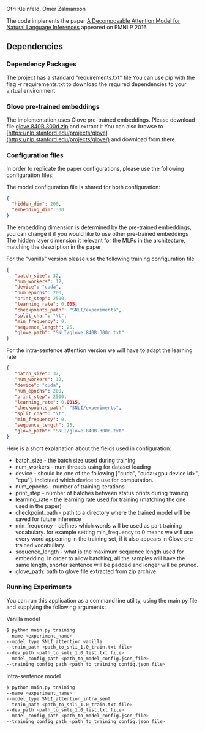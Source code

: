 
Ofri Kleinfeld, Omer Zalmanson

The code implenents the paper [A Decomposable Attention Model for Natural Language Inferences]([https://arxiv.org/pdf/1606.01933v1.pdf](https://arxiv.org/pdf/1606.01933v1.pdf)) appeared on EMNLP 2016

## Dependencies

### Dependency Packages
The project has a standard "requirements.txt" file
You can use pip with the flag -r requirements.txt to download the required dependencies to your virtual environment

### Glove pre-trained embeddings
The implementation uses Glove pre-trained embeddings.
Please download file [glove.840B.300d.zip](http://nlp.stanford.edu/data/glove.840B.300d.zip) and extract it
You can also browse to [https://nlp.stanford.edu/projects/glove](https://nlp.stanford.edu/projects/glove/) and download from there.

### Configuration files
In order to replicate the paper configurations, please use the following configuration files:

The model configuration file is shared for both configuration:

```json
{
  "hidden_dim": 200,
  "embedding_dim":300
}
```
The embedding dimension is determined by the pre-trained embeddings, you can change it if you would like to use other pre-trained embeddings
The hidden layer dimension it relevant for the MLPs in the architecture, matching the description in the paper

For the "vanilla" version please use the following training configuration file
```json
{  
   "batch_size": 32,  
   "num_workers": 12,  
   "device": "cuda",  
   "num_epochs": 200,  
   "print_step": 2500,  
   "learning_rate": 0.005,  
   "checkpoints_path": "SNLI/experiments",  
   "split_char": "\t",  
   "min_frequency": 0,  
   "sequence_length": 25,  
   "glove_path": "SNLI/glove.840B.300d.txt"  
}
```
For the intra-sentence attention version we will have to adapt the learning rate
```json
{  
   "batch_size": 32,  
   "num_workers": 12,  
   "device": "cuda",  
   "num_epochs": 200,  
   "print_step": 2500,  
   "learning_rate": 0.0015,  
   "checkpoints_path": "SNLI/experiments",  
   "split_char": "\t",  
   "min_frequency": 0,  
   "sequence_length": 25,  
   "glove_path": "SNLI/glove.840B.300d.txt"  
}
```
Here is a short explanation about the fields used in configuration:
- batch_size - the batch size used during training
- num_workers - num threads using for dataset loading
- device - should be one of the following ["cuda", "cuda:\<gpu device id\>", "cpu"]. indictaed which device to use for computation.
- num_epochs - number of training iterations
- print_step - number of batches between status prints during training
- learning_rate - the learning rate used for training (matching the one used in the paper)
- checkpoint_path - path to a directory where the trained model will be saved for future inference
- min_frequency - defines which words will be used as part training vocabulary. for example setting min_frequency to 0 means we will use every word appearing in the training set, if it also appears in Glove pre-trained vocabullary.
- sequence_length - what is the maximum sequence length used for embedding. In order to allow batching, all the samples will have the same length, shorter sentence will be padded and longer will be pruned.
- glove_path:  path to glove file extracted from zip archive 

### Running Experiments
You can run this application as a command line utility, using the main.py file and supplying the following arguments:

Vanilla model

```sh
$ python main.py training
--name <experiment_name>
--model_type SNLI_attention_vanilla
--train_path <path_to_snli_1.0_train.txt file> 
--dev_path <path_to_snli_1.0_test.txt file>
--model_config_path <path_to_model_config.json_file>
--training_config_path <path_to_training_config.json_file>
```
Intra-sentence model
```sh
$ python main.py training
--name <experiment_name>
--model_type SNLI_attention_intra_sent
--train_path <path_to_snli_1.0_train.txt file> 
--dev_path <path_to_snli_1.0_test.txt file>
--model_config_path <path_to_model_config.json_file>
--training_config_path <path_to_training_config.json_file>
```